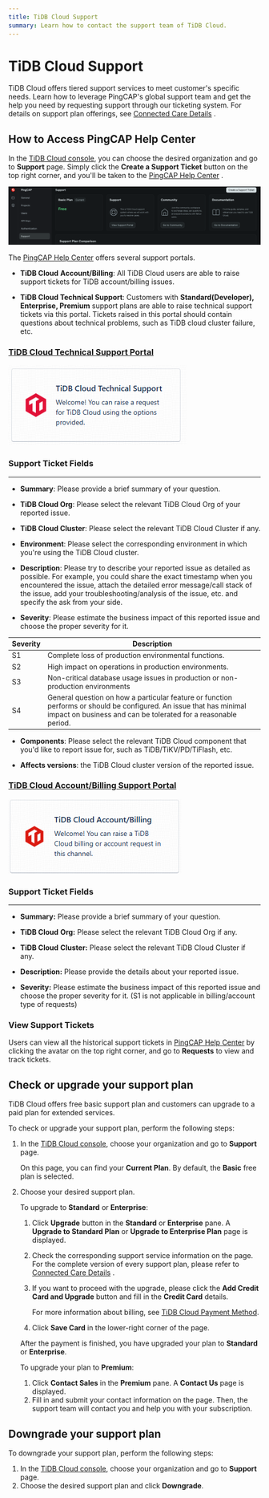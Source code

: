 ```yaml
---
title: TiDB Cloud Support
summary: Learn how to contact the support team of TiDB Cloud.
---
```


# TiDB Cloud Support
 
TiDB Cloud offers tiered support services to meet customer's specific needs. Learn how to leverage PingCAP's global support team and get the help you need by requesting support through our ticketing system. For details on support plan offerings, see [Connected Care Details](https://docs.pingcap.com/tidbcloud/connected-care-detail) .

## How to Access PingCAP Help Center

In the [TiDB Cloud console](https://tidbcloud.com/), you can choose the desired organization and go to **Support** page. Simply click the **Create a Support Ticket** button on the top right corner, and you'll be taken to the [PingCAP Help Center](https://tidb.support.pingcap.com/servicedesk/customer/portals) .

![get-support-entry](/media/tidb-cloud/get-support-entry.png)

The [PingCAP Help Center](https://tidb.support.pingcap.com/servicedesk/customer/portals) offers several support portals.

*   **TiDB Cloud** **Account/Billing**: All TiDB Cloud users are able to raise support tickets for TiDB account/billing issues.
    
*   **TiDB Cloud Technical Support**: Customers with **Standard(Developer), Enterprise, Premium** support plans are able to raise technical support tickets via this portal. Tickets raised in this portal should contain questions about technical problems, such as TiDB cloud cluster failure, etc.
    

### [TiDB Cloud Technical Support Portal](https://tidb.support.pingcap.com/servicedesk/customer/portal/6)

![get-support-technical-support](/media/tidb-cloud/get-support-technical-support.PNG)

### Support Ticket Fields
---------------------

*   **Summary**: Please provide a brief summary of your question.
    
*   **TiDB Cloud Org**: Please select the relevant TiDB Cloud Org of your reported issue.
    
*   **TiDB Cloud Cluster**: Please select the relevant TiDB Cloud Cluster if any.
    
*   **Environment**: Please select the corresponding environment in which you're using the TiDB Cloud cluster.
    
*   **Description**: Please try to describe your reported issue as detailed as possible. For example, you could share the exact timestamp when you encountered the issue, attach the detailed error message/call stack of the issue, add your troubleshooting/analysis of the issue, etc. and specify the ask from your side.
    
*   **Severity**: Please estimate the business impact of this reported issue and choose the proper severity for it.
    
<table>
<thead>
    <tr>
        <th>Severity</th>
        <th>Description</th>
    </tr>
</thead>
<tbody>
    <tr>
        <td>S1</td>
        <td>Complete loss of production environmental functions.</td>
    </tr>
    <tr>
        <td>S2</td>
        <td>High impact on operations in production environments.</td>
    </tr>
    <tr>
        <td>S3</td>
        <td>Non-critical database usage issues in production or non-production environments</td>
    </tr>
    <tr>
        <td>S4</td>
        <td>General question on how a particular feature or function performs or should be configured. An issue that has minimal impact on business and can be tolerated for a reasonable period.</td>
    </tr>
</tbody>
</table>

*   **Components**: Please select the relevant TiDB Cloud component that you'd like to report issue for, such as TiDB/TiKV/PD/TiFlash, etc.
    
*   **Affects versions**: the TiDB Cloud cluster version of the reported issue.
    

### [TiDB Cloud Account/Billing Support Portal](https://tidb.support.pingcap.com/servicedesk/customer/portal/16)

![get-support-account-billing-support](/media/tidb-cloud/get-support-account-billing-support.PNG)

### Support Ticket Fields
---------------------

*   **Summary:** Please provide a brief summary of your question.
    
*   **TiDB Cloud** **Org:** Please select the relevant TiDB Cloud Org if any.
    
*   **TiDB Cloud** **Cluster:** Please select the relevant TiDB Cloud Cluster if any.
    
*   **Description:** Please provide the details about your reported issue.
    
*   **Severity:** Please estimate the business impact of this reported issue and choose the proper severity for it. (S1 is not applicable in billing/account type of requests)
    

### View Support Tickets

Users can view all the historical support tickets in [PingCAP Help Center](https://tidb.support.pingcap.com/servicedesk/customer/portals) by clicking the avatar on the top right corner, and go to **Requests** to view and track tickets.

## Check or upgrade your support plan

TiDB Cloud offers free basic support plan and customers can upgrade to a paid plan for extended services.

To check or upgrade your support plan, perform the following steps:

1. In the [TiDB Cloud console](https://tidbcloud.com/), choose your organization and go to **Support** page.

    On this page, you can find your **Current Plan**. By default, the **Basic** free plan is selected.

2. Choose your desired support plan.

    <SimpleTab>
    <div label="Upgrade to Standard or Enterprise">

    To upgrade to **Standard** or **Enterprise**:

    1. Click **Upgrade** button in the **Standard** or **Enterprise** pane. A **Upgrade to Standard Plan** or **Upgrade to Enterprise Plan** page is displayed.
    2. Check the corresponding support service information on the page. For the complete version of every support plan, please refer to [Connected Care Details](https://docs.pingcap.com/tidbcloud/connected-care-detail) .
    3. If you want to proceed with the upgrade, please click the **Add Credit Card and Upgrade** button and fill in the **Credit Card** details.

        For more information about billing, see [TiDB Cloud Payment Method](/tidb-cloud/tidb-cloud-billing.md#payment-method).

    4. Click **Save Card** in the lower-right corner of the page.

    After the payment is finished, you have upgraded your plan to **Standard** or **Enterprise**.

    </div>
    <div label="Upgrade to Premium">

    To upgrade your plan to **Premium**:

    1. Click **Contact Sales** in the **Premium** pane. A **Contact Us** page is displayed.
    2. Fill in and submit your contact information on the page. Then, the support team will contact you and help you with your subscription.

    </div>
    </SimpleTab>

## Downgrade your support plan

To downgrade your support plan, perform the following steps:

1. In the [TiDB Cloud console](https://tidbcloud.com/), choose your organization and go to **Support** page.
2. Choose the desired support plan and click **Downgrade**.

